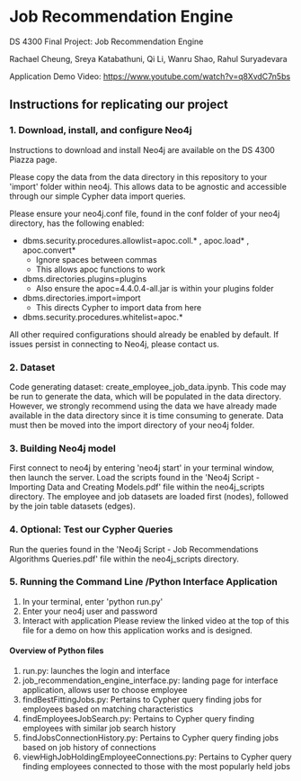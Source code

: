 # Job Recommendation Engine
DS 4300 Final Project: Job Recommendation Engine

Rachael Cheung, Sreya Katabathuni, Qi Li, Wanru Shao, Rahul Suryadevara

Application Demo Video: https://www.youtube.com/watch?v=q8XvdC7n5bs

## Instructions for replicating our project



### 1. Download, install, and configure Neo4j
Instructions to download and install Neo4j are available on the DS 4300 Piazza page.

Please copy the data from the data directory in this repository to your 'import' folder within neo4j. This allows data to be agnostic and accessible through our simple Cypher data import queries. 

Please ensure your neo4j.conf file, found in the conf folder of your neo4j directory, has the following enabled:
- dbms.security.procedures.allowlist=apoc.coll.* , apoc.load* , apoc.convert*
    - Ignore spaces between commas
    - This allows apoc functions to work
- dbms.directories.plugins=plugins
    - Also ensure the apoc=4.4.0.4-all.jar is within your plugins folder
- dbms.directories.import=import
    - This directs Cypher to import data from here
- dbms.security.procedures.whitelist=apoc.*

All other required configurations should already be enabled by default. If issues persist in connecting to Neo4j, please contact us.

### 2. Dataset
Code generating dataset: create_employee_job_data.ipynb. This code may be run to generate the data, which will be populated in the data directory. However, we strongly recommend using the data we have  already made available in the data directory since it is time consuming to generate. Data must then be moved into the import directory of your neo4j folder.

### 3. Building Neo4j model
First connect to neo4j by entering 'neo4j start' in your terminal window, then launch the server. Load the scripts found in the 'Neo4j Script - Importing Data and Creating Models.pdf' file within the neo4j_scripts directory. The employee and job datasets are loaded first (nodes), followed by the join table datasets (edges).

### 4. Optional: Test our Cypher Queries
Run the queries found in the 'Neo4j Script - Job Recommendations Algorithms Queries.pdf' file within the neo4j_scripts directory.

### 5. Running the Command Line /Python Interface Application
1. In your terminal, enter 'python run.py'
2. Enter your neo4j user and password
3. Interact with application
Please review the linked  video at the top of this file for a demo on how this application works and is designed. 

#### Overview of Python files
1. run.py: launches the login and interface
2. job_recommendation_engine_interface.py: landing page for interface application, allows user to choose employee
3. findBestFittingJobs.py: Pertains to Cypher query finding jobs for employees based on matching characteristics
4. findEmployeesJobSearch.py: Pertains to Cypher query finding employees with similar job search history
5. findJobsConnectionHistory.py: Pertains to Cypher query finding jobs based on job history of connections
6. viewHighJobHoldingEmployeeConnections.py: Pertains to Cypher query finding employees connected to those with the most popularly held jobs
